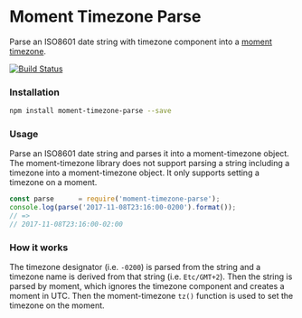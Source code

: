 # Moment Timezone Parse

Parse an ISO8601 date string with timezone component into a [moment timezone](http://momentjs.com/timezone).

[![Build Status](https://travis-ci.org/activeprospect/moment-timezone-parse.svg?branch=master)](https://travis-ci.org/activeprospect/moment-timezone-parse)

### Installation

```bash
npm install moment-timezone-parse --save
```

### Usage

Parse an ISO8601 date string and parses it into a moment-timezone object. The moment-timezone library does not support
parsing a string including a timezone into a moment-timezone object. It only supports setting a timezone on a moment.

```javascript
const parse      = require('moment-timezone-parse');
console.log(parse('2017-11-08T23:16:00-0200').format());
// =>
// 2017-11-08T23:16:00-02:00
```

### How it works

The timezone designator (i.e. `-0200`) is parsed from the string and a timezone name is derived from that string
(i.e. `Etc/GMT+2`). Then the string is parsed by moment, which ignores the timezone component and creates a moment
in UTC. Then the moment-timezone `tz()` function is used to set the timezone on the moment.
